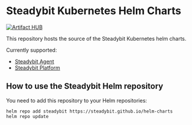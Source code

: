 # Steadybit Kubernetes Helm Charts

[![Artifact HUB](https://img.shields.io/endpoint?url=https://artifacthub.io/badge/repository/steadybit)](https://artifacthub.io/packages/search?repo=steadybit)

This repository hosts the source of the Steadybit Kubernetes helm charts.

Currently supported:

- [Steadybit Agent](charts/steadybit-agent/README.md)
- [Steadybit Platform](charts/steadybit-platform/README.md)

## How to use the Steadybit Helm repository

You need to add this repository to your Helm repositories: 

```
helm repo add steadybit https://steadybit.github.io/helm-charts
helm repo update
```